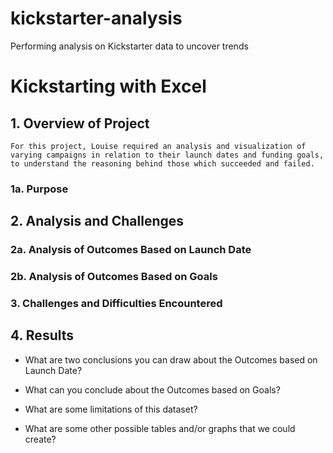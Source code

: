 # kickstarter-analysis
Performing analysis on Kickstarter data to uncover trends
# Kickstarting with Excel

## 1. Overview of Project
    For this project, Louise required an analysis and visualization of varying campaigns in relation to their launch dates and funding goals, to understand the reasoning behind those which succeeded and failed. 

### 1a. Purpose

## 2. Analysis and Challenges

### 2a. Analysis of Outcomes Based on Launch Date

### 2b. Analysis of Outcomes Based on Goals

### 3. Challenges and Difficulties Encountered

## 4. Results

- What are two conclusions you can draw about the Outcomes based on Launch Date?

- What can you conclude about the Outcomes based on Goals?

- What are some limitations of this dataset?

- What are some other possible tables and/or graphs that we could create?
